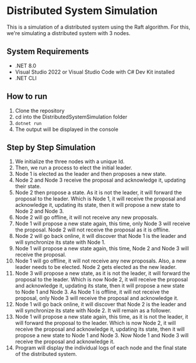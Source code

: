 # Distributed System Simulation

This is a simulation of a distributed system using the Raft algorithm. For this, we're simulating a distributed system with 3 nodes.

## System Requirements

- .NET 8.0
- Visual Studio 2022 or Visual Studio Code with C# Dev Kit installed
- .NET CLI

## How to run

1. Clone the repository
2. cd into the DistributedSystemSimulation folder
3. ```dotnet run```
4. The output will be displayed in the console

## Step by Step Simulation

1. We initialize the three nodes with a unique Id.
2. Then, we run a process to elect the initial leader.
3. Node 1 is elected as the leader and then proposes a new state.
4. Node 2 and Node 3 receive the proposal and acknowledge it, updating their state.
5. Node 2 then propose a state. As it is not the leader, it will forward the proposal to the leader. Which is Node 1, it will receive the proposal and acknowledge it, updating its state, then it will propose a new state to Node 2 and Node 3.
6. Node 2 will go offline, it will not receive any new proposals.
7. Node 1 will propose a new state again, this time, only Node 3 will receive the proposal. Node 2 will not receive the proposal as it is offline.
8. Node 2 will go back online, it will discover that Node 1 is the leader and will synchronize its state with Node 1.
9. Node 1 will propose a new state again, this time, Node 2 and Node 3 will receive the proposal.
10. Node 1 will go offline, it will not receive any new proposals. Also, a new leader needs to be elected. Node 2 gets elected as the new leader.
11. Node 3 will propose a new state, as it is not the leader, it will forward the proposal to the leader. Which is now Node 2, it will receive the proposal and acknowledge it, updating its state, then it will propose a new state to Node 1 and Node 3. As Node 1 is offline, it will not receive the proposal, only Node 3 will receive the proposal and acknowledge it.
12. Node 1 will go back online, it will discover that Node 2 is the leader and will synchronize its state with Node 2. It will remain as a follower.
13. Node 1 will propose a new state again, this time, as it is not the leader, it will forward the proposal to the leader. Which is now Node 2, it will receive the proposal and acknowledge it, updating its state, then it will propose a new state to Node 1 and Node 3. Now Node 1 and Node 3 will receive the proposal and acknowledge it.
14. Program will display the individual logs of each node and the final state of the distributed system.